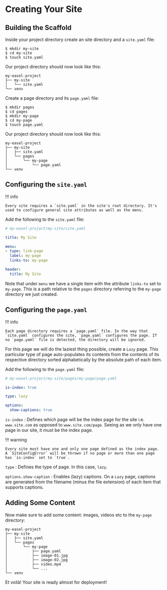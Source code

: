 # Creating Your Site

## Building the Scaffold

Inside your project directory create an site directory and a `site.yaml` file:

``` console
$ mkdir my-site
$ cd my-site
$ touch site.yaml
```

Our project directory should now look like this:

``` plaintext
my-easel-project
├── my-site
│   └── site.yaml
└── venv
```

Create a page directory and its `page.yaml` file:

``` console
$ mkdir pages
$ cd pages
$ mkdir my-page
$ cd my-page
$ touch page.yaml
```

Our project directory should now look like this:

``` plaintext
my-easel-project
├── my-site
│   ├── site.yaml
│   └── pages
│       └── my-page
│           └── page.yaml
└── venv
```

## Configuring the `site.yaml`

!!! info

    Every site requires a `site.yaml` in the site's root directory. It's used to configure general site attributes as well as the menu.

Add the following to the `site.yaml` file:

``` yaml
# my-easel-project/my-site/site.yaml

title: My Site

menu:
- type: link-page
  label: my-page
  links-to: my-page

header:
  title: My Site
```

Note that under `menu` we have a single item with the attribute `links-to` set to `my-page`. This is a path relative to the `pages` directory referring to the `my-page` directory we just created.

## Configuring the `page.yaml`

!!! info

    Each page directory requires a `page.yaml` file. In the way that `site.yaml` configures the site, `page.yaml` configures the page. If no `page.yaml` file is detected, the directory will be ignored.

For this page we will do the laziest thing possible, create a `Lazy` page. This particular type of page auto-populates its contents from the contents of its respective directory sorted alphabetically by the absolute path of each item.

Add the following to the `page.yaml` file:

``` yaml
# my-easel-project/my-site/pages/my-page/page.yaml

is-index: true

type: lazy

options:
  show-captions: true
```

`is-index`
:   Defines which page will be the index page for the site i.e. `www.site.com` as opposed to `www.site.com/page`. Seeing as we only have one page in our site, it must be the index page.

!!! warning

    Every site must have one and only one page defined as the index page. A `SiteConfigError` will be thrown if no page or more than one page has `is-index` set to `true`.

`type`
:   Defines the type of page. In this case, `lazy`.

`options.show-caption`
:   Enables (lazy) captions. On a `Lazy` page, captions are generated from the filename (minus the file extension) of each item that supports captions.

## Adding Some Content

Now make sure to add some content: images, videos etc to the `my-page` directory:

``` plaintext
my-easel-project
├── my-site
│   ├── site.yaml
│   └── pages
│       └── my-page
│           ├── page.yaml
│           ├── image-01.jpg
│           ├── image-02.jpg
│           ├── video.mp4
│           └── ...
└── venv
```

Et voilà! Your site is ready almost for deployment!
